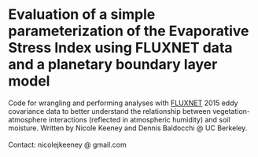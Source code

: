# Evaluation of a simple parameterization of the Evaporative Stress Index using FLUXNET data and a planetary boundary layer model

Code for wrangling and performing analyses with [FLUXNET](https://fluxnet.org/) 2015 eddy covariance data to better understand the relationship between vegetation-atmosphere interactions (reflected in atmospheric humidity) and soil moisture. Written by Nicole Keeney and Dennis Baldocchi @ UC Berkeley.
<br><br>Contact: nicolejkeeney @ gmail.com
